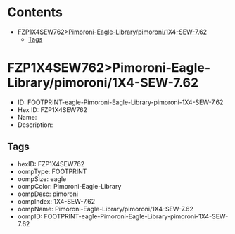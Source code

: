 



Contents
========

* [FZP1X4SEW762>Pimoroni-Eagle-Library/pimoroni/1X4-SEW-7.62](#fzp1x4sew762pimoroni-eagle-librarypimoroni1x4-sew-762)
	* [Tags](#tags)

# FZP1X4SEW762>Pimoroni-Eagle-Library/pimoroni/1X4-SEW-7.62

- ID: FOOTPRINT-eagle-Pimoroni-Eagle-Library-pimoroni-1X4-SEW-7.62
- Hex ID: FZP1X4SEW762
- Name: 
- Description: 

## Tags

- hexID: FZP1X4SEW762
- oompType: FOOTPRINT
- oompSize: eagle
- oompColor: Pimoroni-Eagle-Library
- oompDesc: pimoroni
- oompIndex: 1X4-SEW-7.62
- oompName: Pimoroni-Eagle-Library/pimoroni/1X4-SEW-7.62
- oompID: FOOTPRINT-eagle-Pimoroni-Eagle-Library-pimoroni-1X4-SEW-7.62
